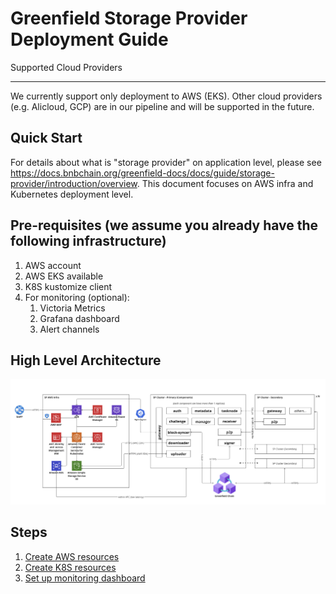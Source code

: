 Greenfield Storage Provider Deployment Guide
============================================

Supported Cloud Providers

-------------------------
We currently support only deployment to AWS (EKS). Other cloud providers (e.g. Alicloud, GCP)
are in our pipeline and will be supported in the future.

Quick Start
-----------

For details about what is "storage provider" on application level, please see
https://docs.bnbchain.org/greenfield-docs/docs/guide/storage-provider/introduction/overview. This document focuses on AWS infra
and Kubernetes deployment level.

## Pre-requisites (we assume you already have the following infrastructure)

1. AWS account
2. AWS EKS available
3. K8S kustomize client
4. For monitoring (optional):
     1. Victoria Metrics
     2. Grafana dashboard
     3. Alert channels

## High Level Architecture

![1](../../../../static/asset/016-AWS-Infra-App-Component.png "AWS Infra and SP Components")

## Steps

1. [Create AWS resources](../infra-deployment/aws/aws-resources.md)
2. [Create K8S resources](../infra-deployment/k8s/k8s.md)
3. [Set up monitoring dashboard](../infra-deployment/grafana/grafana.md)
